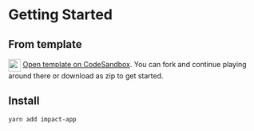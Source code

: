 # Getting Started

## From template

<img align="center" src="https://github.com/christianalfoni/signalit/assets/3956929/11ee4851-4ebf-474f-a2d3-3b65ebf856a1" width="25" /> [Open template on CodeSandbox](https://codesandbox.io/p/sandbox/impact-vite-template-whz9qh). You can fork and continue playing around there or download as zip to get started.

## Install

```bash
yarn add impact-app
```

